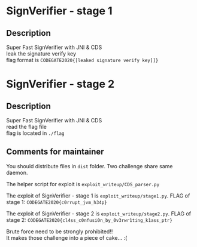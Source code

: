 # SignVerifier - stage 1

## Description

Super Fast SignVerifier with JNI & CDS  
leak the signature verify key  
flag format is `CODEGATE2020{[leaked signature verify key]]}`  

# SignVerifier - stage 2

## Description

Super Fast SignVerifier with JNI & CDS  
read the flag file  
flag is located in `./flag`  

## Comments for maintainer

You should distribute files in `dist` folder.
Two challenge share same daemon.

The helper script for exploit is `exploit_writeup/CDS_parser.py`

The exploit of SignVerifier - stage 1 is `exploit_writeup/stage1.py`.
FLAG of stage 1: `CODEGATE2020{c0rrupt_jvm_h34p}`

The exploit of SignVerifier - stage 2 is `exploit_writeup/stage2.py`.
FLAG of stage 2: `CODEGATE2020{cl4ss_c0nfusi0n_by_0v3rwr1ting_k1ass_ptr}`

Brute force need to be strongly prohibited!!  
It makes those challenge into a piece of cake... :(  

